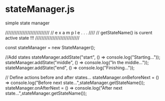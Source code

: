 # stateManager.js
simple state manager

////////////////////////////
//  e x a m p l e . . . ////
// getStateName() is curent active state !!! 
////////////////////////////

  const stateManager = new StateManager();
  
  //Add states
  stateManager.addState("start", () => console.log("Starting..."));
  stateManager.addState("middle", () => console.log("In the middle..."));
  stateManager.addState("end", () => console.log("Finishing..."));
  
  // Define actions before and after states...
  stateManager.onBeforeNext = () => console.log("Before next state...",stateManager.getStateName());
  stateManager.onAfterNext = () => console.log("After next state...",stateManager.getStateName());
